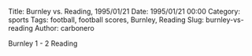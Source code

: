 Title: Burnley vs. Reading, 1995/01/21
Date: 1995/01/21 00:00
Category: sports
Tags: football, football scores, Burnley, Reading
Slug: burnley-vs-reading
Author: carbonero


Burnley 1 - 2 Reading
